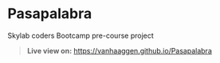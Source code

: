 # Pasapalabra
Skylab coders Bootcamp pre-course project

>**Live view on:**
>https://vanhaaggen.github.io/Pasapalabra
